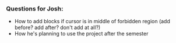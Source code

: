 ### Questions for Josh:
* How to add blocks if cursor is in middle of forbidden region (add before? add after? don't add at all?)
* How he's planning to use the project after the semester
